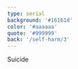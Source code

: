 ```yaml
---
type: serial
background: '#16161d'
color: '#aaaaaa'
quote: '#999999'
back: '/self-harm/3'
---
```


<div class="cw">Suicide</div>
